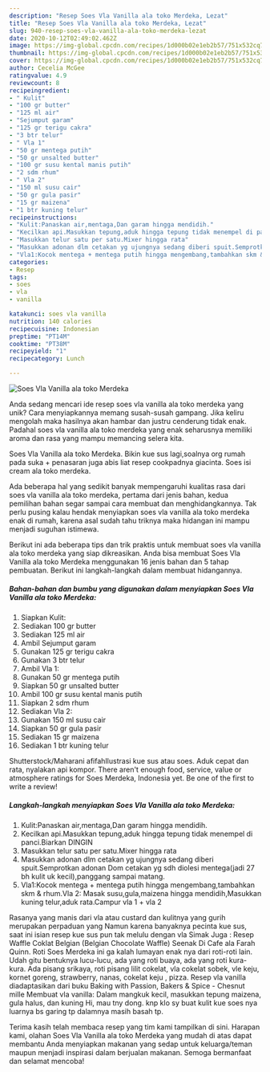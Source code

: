 ```yaml
---
description: "Resep Soes Vla Vanilla ala toko Merdeka, Lezat"
title: "Resep Soes Vla Vanilla ala toko Merdeka, Lezat"
slug: 940-resep-soes-vla-vanilla-ala-toko-merdeka-lezat
date: 2020-10-12T02:49:02.462Z
image: https://img-global.cpcdn.com/recipes/1d000b02e1eb2b57/751x532cq70/soes-vla-vanilla-ala-toko-merdeka-foto-resep-utama.jpg
thumbnail: https://img-global.cpcdn.com/recipes/1d000b02e1eb2b57/751x532cq70/soes-vla-vanilla-ala-toko-merdeka-foto-resep-utama.jpg
cover: https://img-global.cpcdn.com/recipes/1d000b02e1eb2b57/751x532cq70/soes-vla-vanilla-ala-toko-merdeka-foto-resep-utama.jpg
author: Cecelia McGee
ratingvalue: 4.9
reviewcount: 8
recipeingredient:
- " Kulit"
- "100 gr butter"
- "125 ml air"
- "Sejumput garam"
- "125 gr terigu cakra"
- "3 btr telur"
- " Vla 1"
- "50 gr mentega putih"
- "50 gr unsalted butter"
- "100 gr susu kental manis putih"
- "2 sdm rhum"
- " Vla 2"
- "150 ml susu cair"
- "50 gr gula pasir"
- "15 gr maizena"
- "1 btr kuning telur"
recipeinstructions:
- "Kulit:Panaskan air,mentaga,Dan garam hingga mendidih."
- "Kecilkan api.Masukkan tepung,aduk hingga tepung tidak menempel di panci.Biarkan DINGIN"
- "Masukkan telur satu per satu.Mixer hingga rata"
- "Masukkan adonan dlm cetakan yg ujungnya sedang diberi spuit.Semprotkan adonan Dom cetakan yg sdh diolesi mentega(jadi 27 bh kulit uk kecil),panggang sampai matang."
- "Vla1:Kocok mentega + mentega putih hingga mengembang,tambahkan skm &amp; rhum.Vla 2: Masak susu,gula,maizena hingga mendidih,Masukkan kuning telur,aduk rata.Campur vla 1 + vla 2"
categories:
- Resep
tags:
- soes
- vla
- vanilla

katakunci: soes vla vanilla 
nutrition: 140 calories
recipecuisine: Indonesian
preptime: "PT14M"
cooktime: "PT38M"
recipeyield: "1"
recipecategory: Lunch

---
```



![Soes Vla Vanilla ala toko Merdeka](https://img-global.cpcdn.com/recipes/1d000b02e1eb2b57/751x532cq70/soes-vla-vanilla-ala-toko-merdeka-foto-resep-utama.jpg)

Anda sedang mencari ide resep soes vla vanilla ala toko merdeka yang unik? Cara menyiapkannya memang susah-susah gampang. Jika keliru mengolah maka hasilnya akan hambar dan justru cenderung tidak enak. Padahal soes vla vanilla ala toko merdeka yang enak seharusnya memiliki aroma dan rasa yang mampu memancing selera kita.

Soes Vla Vanilla ala toko Merdeka. Bikin kue sus lagi,soalnya org rumah pada suka + penasaran juga abis liat resep cookpadnya giacinta. Soes isi cream ala toko merdeka.

Ada beberapa hal yang sedikit banyak mempengaruhi kualitas rasa dari soes vla vanilla ala toko merdeka, pertama dari jenis bahan, kedua pemilihan bahan segar sampai cara membuat dan menghidangkannya. Tak perlu pusing kalau hendak menyiapkan soes vla vanilla ala toko merdeka enak di rumah, karena asal sudah tahu triknya maka hidangan ini mampu menjadi suguhan istimewa.


Berikut ini ada beberapa tips dan trik praktis untuk membuat soes vla vanilla ala toko merdeka yang siap dikreasikan. Anda bisa membuat Soes Vla Vanilla ala toko Merdeka menggunakan 16 jenis bahan dan 5 tahap pembuatan. Berikut ini langkah-langkah dalam membuat hidangannya.

<!--inarticleads1-->

##### Bahan-bahan dan bumbu yang digunakan dalam menyiapkan Soes Vla Vanilla ala toko Merdeka:

1. Siapkan  Kulit:
1. Sediakan 100 gr butter
1. Sediakan 125 ml air
1. Ambil Sejumput garam
1. Gunakan 125 gr terigu cakra
1. Gunakan 3 btr telur
1. Ambil  Vla 1:
1. Gunakan 50 gr mentega putih
1. Siapkan 50 gr unsalted butter
1. Ambil 100 gr susu kental manis putih
1. Siapkan 2 sdm rhum
1. Sediakan  Vla 2:
1. Gunakan 150 ml susu cair
1. Siapkan 50 gr gula pasir
1. Sediakan 15 gr maizena
1. Sediakan 1 btr kuning telur


Shutterstock/Maharani afifahIlustrasi kue sus atau soes. Aduk cepat dan rata, nyalakan api kompor. There aren&#39;t enough food, service, value or atmosphere ratings for Soes Merdeka, Indonesia yet. Be one of the first to write a review! 

<!--inarticleads2-->

##### Langkah-langkah menyiapkan Soes Vla Vanilla ala toko Merdeka:

1. Kulit:Panaskan air,mentaga,Dan garam hingga mendidih.
1. Kecilkan api.Masukkan tepung,aduk hingga tepung tidak menempel di panci.Biarkan DINGIN
1. Masukkan telur satu per satu.Mixer hingga rata
1. Masukkan adonan dlm cetakan yg ujungnya sedang diberi spuit.Semprotkan adonan Dom cetakan yg sdh diolesi mentega(jadi 27 bh kulit uk kecil),panggang sampai matang.
1. Vla1:Kocok mentega + mentega putih hingga mengembang,tambahkan skm &amp; rhum.Vla 2: Masak susu,gula,maizena hingga mendidih,Masukkan kuning telur,aduk rata.Campur vla 1 + vla 2


Rasanya yang manis dari vla atau custard dan kulitnya yang gurih merupakan perpaduan yang Namun karena banyaknya pecinta kue sus, saat ini isian resep kue sus pun tak melulu dengan vla Simak Juga : Resep Waffle Coklat Belgian (Belgian Chocolate Waffle) Seenak Di Cafe ala Farah Quinn. Roti Soes Merdeka ini ga kalah lumayan enak nya dari roti-roti lain. Udah gitu bentuknya lucu-lucu, ada yang roti buaya, ada yang roti kura-kura. Ada pisang srikaya, roti pisang lilit cokelat, vla cokelat sobek, vle keju, kornet goreng, strawberry, nanas, cokelat keju , pizza. Resep vla vanilla diadaptasikan dari buku Baking with Passion, Bakers &amp; Spice - Chesnut mille Membuat vla vanilla: Dalam mangkuk kecil, masukkan tepung maizena, gula halus, dan kuning Hi, mau tny dong. knp klo sy buat kulit kue soes nya luarnya bs garing tp dalamnya masih basah tp. 

Terima kasih telah membaca resep yang tim kami tampilkan di sini. Harapan kami, olahan Soes Vla Vanilla ala toko Merdeka yang mudah di atas dapat membantu Anda menyiapkan makanan yang sedap untuk keluarga/teman maupun menjadi inspirasi dalam berjualan makanan. Semoga bermanfaat dan selamat mencoba!
